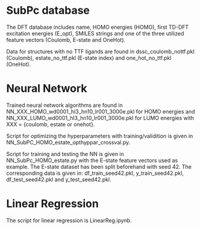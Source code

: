 # SubPc database
The DFT database includes name, HOMO energies (HOMO), first TD-DFT excitation energies (E_opt), SMILES strings and one of the three utilized feature vectors (Coulomb, E-state and OneHot).

Data for structures with no TTF ligands are found in dssc_coulomb_nottf.pkl (Coulomb), estate_no_ttf.pkl (E-state index) and one_hot_no_ttf.pkl (OneHot). 

# Neural Network
Trained neural network algorithms are found in NN_XXX_HOMO_wd0001_hl3_hn10_lr001_3000e.pkl for HOMO energies and NN_XXX_LUMO_wd0001_hl3_hn10_lr001_3000e.pkl for LUMO energies with XXX = {coulomb, estate or onehot}.

Script for optimizing the hyperparameters with training/validition is given in NN_SubPC_HOMO_estate_opthyppar_crossval.py. 

Script for training and testing the NN is given in NN_SubPc_HOMO_estate.py with the E-state feature vectors used as example. The E-state dataset has been split beforehand with seed 42. The corresponding data is given in: df_train_seed42.pkl, y_train_seed42.pkl, df_test_seed42.pkl and y_test_seed42.pkl.

# Linear Regression
The script for linear regression is LinearReg.ipynb.

